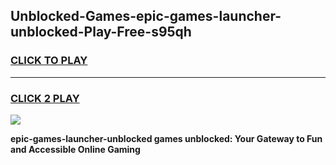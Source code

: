 
## Unblocked-Games-epic-games-launcher-unblocked-Play-Free-s95qh
<h3>
<a href="https://premium76.site?title=epic-games-launcher-unblocked&ref=15A">CLICK TO PLAY</a></h3>
<hr>

<h3>
<a href="https://premium76.site?title=epic-games-launcher-unblocked&ref=15A">CLICK 2 PLAY</a>
  
</h3>

<a href="https://premium76.site?title=epic-games-launcher-unblocked&ref=15A"><img src="https://clearcache.store/games.png"></a>


**epic-games-launcher-unblocked games unblocked: Your Gateway to Fun and Accessible Online Gaming**
